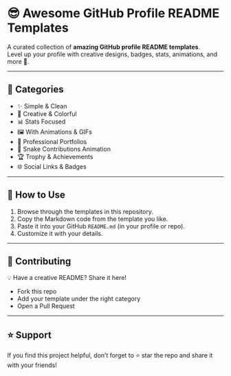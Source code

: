 # 😎 Awesome GitHub Profile README Templates

A curated collection of **amazing GitHub profile README templates**.  
Level up your profile with creative designs, badges, stats, animations, and more 🚀.

---

## 📌 Categories

- ✨ Simple & Clean
- 🎨 Creative & Colorful
- 📊 Stats Focused
- 🖼️ With Animations & GIFs
- 💼 Professional Portfolios
- 🐍 Snake Contributions Animation
- 🏆 Trophy & Achievements
- 🌐 Social Links & Badges

---

## 📖 How to Use

1. Browse through the templates in this repository.
2. Copy the Markdown code from the template you like.
3. Paste it into your GitHub `README.md` (in your profile or repo).
4. Customize it with your details.

---

## 🤝 Contributing

💡 Have a creative README? Share it here!

- Fork this repo
- Add your template under the right category
- Open a Pull Request

---

## ⭐ Support

If you find this project helpful, don’t forget to ⭐ star the repo and share it with your friends!
